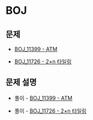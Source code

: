 # BOJ

## 문제

- [BOJ_11399 - ATM](https://www.acmicpc.net/problem/11399)

- [BOJ_11726 - 2×n 타일링](https://www.acmicpc.net/problem/11726)

## 문제 설명

- 풀이 - [BOJ_11399 - ATM](https://github.com/Meantint/Baekjoon/tree/master/Silver%20III/BOJ_11399)

- 풀이 - [BOJ_11726 - 2×n 타일링](https://github.com/Meantint/Baekjoon/tree/master/Silver%20III/BOJ_11726)
